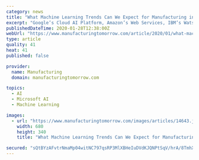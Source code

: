 ```yaml
---
category: news
title: "What Machine Learning Trends Can We Expect for Manufacturing in 2020?"
excerpt: "Google’s Cloud AI Platform, Amazon’s Web Services, IBM’s Watson and Microsoft’s Azure Platform are all excellent examples of AI and machine learning solutions based in the cloud. As we head into 2020, they will continue to dominate across all sectors. What this activity means for manufacturers is quite simple. Not only will it be ..."
publishedDateTime: 2020-01-28T12:38:00Z
webUrl: "https://www.manufacturingtomorrow.com/article/2020/01/what-machine-learning-trends-can-we-expect-for-manufacturing-in-2020/14643"
type: article
quality: 41
heat: 41
published: false

provider:
  name: Manufacturing
  domain: manufacturingtomorrow.com

topics:
  - AI
  - Microsoft AI
  - Machine Learning

images:
  - url: "https://www.manufacturingtomorrow.com/images/articles/14643.jpg"
    width: 680
    height: 340
    title: "What Machine Learning Trends Can We Expect for Manufacturing in 2020?"

secured: "sQtBYzAFvtrNmaMp04witNC797qsRP3MlXBHeIuDVdKJQNPtSqV/hrA/8TmhXX1hYYds1MiIqO4jF+N/XcK8I2F9WkMMmIiETwV3MR8kYv/C9370mwXGOB7zIf1Bye0qIopS4oB7tucMsfRcggi2E/5P4CUXtGtTS87zDVsgyZQ2+zuDgUUWrfRcMsrPSINg2Oe8wzra/yS1qc2A3yJKY4MrBKiGWOhCkbtTzvkqbv6udcMXfTy+n0xPoRsDXfEKomTI2fMVtt3AZvUMpTLwQQffoE1b4xGmvHDSriZ6jk91P53Pqbmyy9xaTqkVA7S6MAXKLd56HJk+kMyt02NPYhCHNB2UzpHETd/A1yQFSCPJ4YolNT9hLtQESSnqglTcDY0YSG9CgaHiYjcoxUUc8PQOTPk9+JcG3R9rynQhUvWT7WR3z6bk847YTIVoQmrinfgxmFi6dCKxuAlmb09TPzfcy77jqOTbZUiQR+br0qU=;cY/fo3SZejphcKYBAR0hlg=="
---
```


